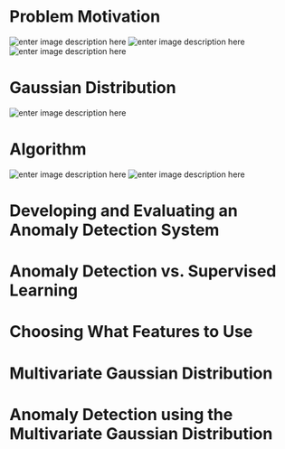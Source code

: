 # Problem Motivation

![enter image description here](https://lh3.googleusercontent.com/4i-p2i_4Rmrzeuayw1wG0iqNtUk6YUPdiVwrVKq0QW4CpB6xpW_XGd1Wtcrl1teSfPK5X9CcWASD)
![enter image description here](https://lh3.googleusercontent.com/11UKvR6IZa9cIurNhdJ45UqgZLc3MuCOSBHeELZTh3ZqieaYJ-Z85jynqwJUeIogKdKCFgs2OT2x)
![enter image description here](https://lh3.googleusercontent.com/MKXWQqKsxPfaCWyPDPRDVbquA6W_olVUSM5PL0MVnEjPcMoWYSF00LrvuRDp5k6fY6-vJtjGZrfG)

# Gaussian Distribution

![enter image description here](https://lh3.googleusercontent.com/cFTgGAs_DbLi7v_zRReJzJxnKJsk2Un-c1HhcmaijZTmbe3fkumGdhlpHckbIWaaii3PDB7i2Bj5)

# Algorithm

![enter image description here](https://lh3.googleusercontent.com/1sAyXvGnnHZ9O0oC6ViGULaHbWNG425UHOgCT_zWzkHvr3pp9ggvC1eTlyK2Tf1jiHnCoUx5UyLg)
![enter image description here](https://lh3.googleusercontent.com/HXhKl5Q5JRR2Zg4Vsx_SYhphcDlO-8MySR90fOAmcmfPU-OB-5Qzcv42SDyf8HK4vi_m9KWq6f84)

# Developing and Evaluating an Anomaly Detection System


# Anomaly Detection vs. Supervised Learning



# Choosing What Features to Use



# Multivariate Gaussian Distribution




# Anomaly Detection using the Multivariate Gaussian Distribution

<!--stackedit_data:
eyJoaXN0b3J5IjpbLTEwNTI0MzYzMDIsMTU3OTM1ODQ0NSwxNj
U5NDQ0MzUxLC0xMTgzNTAwNzQ5XX0=
-->